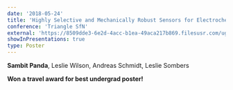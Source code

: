 ```yaml
---
date: '2018-05-24'
title: 'Highly Selective and Mechanically Robust Sensors for Electrochemical Measurements of Real-Time Hydrogen Peroxide Dynamics in vivo.'
conference: 'Triangle SfN'
external: 'https://8509dde3-6e2d-4acc-b1ea-49aca217b869.filesusr.com/ugd/70b47c_ceaa288b748c455d9bc3e098645cfc5f.pdf#page=28'
showInPresentations: true
type: Poster
---
```


**Sambit Panda**, Leslie Wilson, Andreas Schmidt, Leslie Sombers

**Won a travel award for best undergrad poster!**
